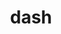 ---
category: 4-letters
denotation: null
name: dash
reference_link: https://www.etymonline.com/word/dash
root_language: null
root_name: null
title: dash
type: free
word_sums:
- respelling: dash
  sum: 'Dash + '
---